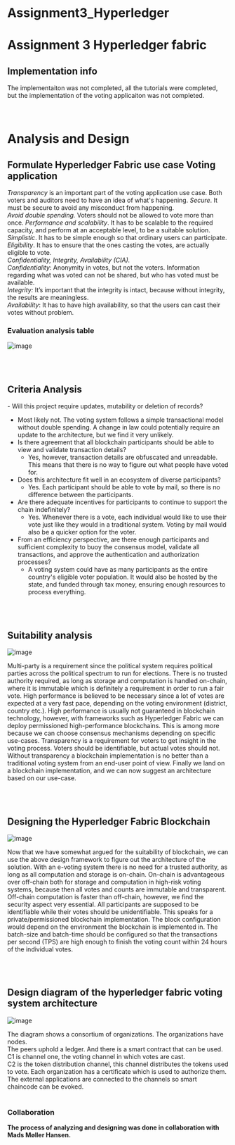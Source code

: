 # Assignment3_Hyperledger
 
<h1>Assignment 3 Hyperledger fabric</h1>
 
  


<h2> Implementation info </h2>

The implementaiton was not completed, all the tutorials were completed, but the implementation of the voting applicaiton was not completed.
<br>
<br>
<br>

<h1> Analysis and Design </h1> 

<h2>Formulate Hyperledger Fabric use case
Voting application</h2>

*Transparency* is an important part of the voting application use case. Both voters and auditors need to have an idea of what's happening. 
*Secure*. It must be secure to avoid any misconduct from happening.  
*Avoid double spending.* Voters should not be allowed to vote more than once.
*Performance and scalability*. It has to be scalable to the required capacity, and perform at an acceptable level, to be a suitable solution.  
*Simplistic*. It has to be simple enough so that ordinary users can participate.  
*Eligibility*. It has to ensure that the ones casting the votes, are actually eligible to vote.  
*Confidentiality, Integrity, Availability (CIA).*   
*Confidentiality*: Anonymity in votes, but not the voters. Information regarding what was voted can not be shared, but who has voted must be available.  
*Integrity:* It’s important that the integrity is intact, because without integrity, the results are meaningless.  
*Availability*: It has to have high availability, so that the users can cast their votes without problem.  
 
  
<h3>Evaluation analysis table</h3> 

![image](https://user-images.githubusercontent.com/43138778/205723459-ea193584-e076-41ad-8af4-78ccffca9799.png)
  
<br>   
<br> 
<h2> Criteria Analysis </h2>
- Will this project require updates, mutability or deletion of records?

  - Most likely not. The voting system follows a simple transactional model without double spending. A change in law could potentially require an update to the architecture, but we find it very unlikely. 
- Is there agreement that all blockchain participants should be able to view and validate transaction details?
  - Yes, however, transaction details are obfuscated and unreadable. This means that there is no way to figure out what people have voted for.
- Does this architecture fit well in an ecosystem of diverse participants?
  - Yes. Each participant should be able to vote by mail, so there is no difference between the participants. 
- Are there adequate incentives for participants to continue to support the chain indefinitely?
  - Yes. Whenever there is a vote, each individual would like to use their vote just like they would in a traditional system. Voting by mail would also be a quicker option for the voter.
- From an efficiency perspective, are there enough participants and sufficient complexity to buoy the consensus model, validate all transactions, and approve the authentication and authorization processes?
  - A voting system could have as many participants as the entire country's eligible voter population. It would also be hosted by the state, and funded through tax money, ensuring enough resources to process everything.
<br>
<br>
<h2> Suitability analysis </h2>

![image](https://user-images.githubusercontent.com/43138778/205725280-e7951c35-7144-4891-a9af-9c8d6cde55ae.png)

Multi-party is a requirement since the political system requires political parties across the political spectrum to run for elections. There is no trusted authority required, as long as storage and computation is handled on-chain, where it is immutable which is definitely a requirement in order to run a fair vote. High performance is believed to be necessary since a lot of votes are expected at a very fast pace, depending on the voting environment (district, country etc.). High performance is usually not guaranteed in blockchain technology, however, with frameworks such as Hyperledger Fabric we can deploy permissioned high-performance blockchains. This is among more because we can choose consensus mechanisms depending on specific use-cases. Transparency is a requirement for voters to get insight in the voting process. Voters should be identifiable, but actual votes should not. Without transparency a blockchain implementation is no better than a traditional voting system from an end-user point of view. Finally we land on a blockchain implementation, and we can now suggest an architecture based on our use-case.

<br>
<br>
<h2> Designing the Hyperledger Fabric Blockchain </h2>

![image](https://user-images.githubusercontent.com/43138778/205725501-9114f877-2076-4ded-8eab-3d25914d7cbc.png)

Now that we have somewhat argued for the suitability of blockchain, we can use the above design framework to figure out the architecture of the solution. With an e-voting system there is no need for a trusted authority, as long as all computation and storage is on-chain. On-chain is advantageous over off-chain both for storage and computation in high-risk voting systems, because then all votes and counts are immutable and transparent. Off-chain computation is faster than off-chain, however, we find the security aspect very essential. All participants are supposed to be identifiable while their votes should be unidentifiable. This speaks for a private/permissioned blockchain implementation. The block configuration would depend on the environment the blockchain is implemented in. The batch-size and batch-time should be configured so that the transactions per second (TPS) are high enough to finish the voting count within 24 hours of the individual votes.

<br>
<br>

<h2> Design diagram of the hyperledger fabric voting system architecture </h2>

![image](https://user-images.githubusercontent.com/43138778/205725987-8a4804eb-3458-4b18-acd4-8d0283466ee3.png)

The diagram shows a consortium of organizations. The organizations have nodes. <br> The peers uphold a ledger.  And there is a smart contract that can be used. <br>
C1 is channel one, the voting channel in which votes are cast. <br> C2 is the token distribution channel, this channel distributes the tokens used to vote.
Each organization has a certificate which is used to authorize them. <br>
The external applications are connected to the channels so smart chaincode can be evoked.
<br>
<br>

<h3> Collaboration </h3>

**The process of analyzing and designing was done in collaboration with Mads Møller Hansen.**

